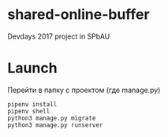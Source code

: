 # shared-online-buffer
Devdays 2017 project in SPbAU 

# Launch

Перейти в папку с проектом (где manage.py)

```
pipenv install
pipenv shell
python3 manage.py migrate
python3 manage.py runserver
```

